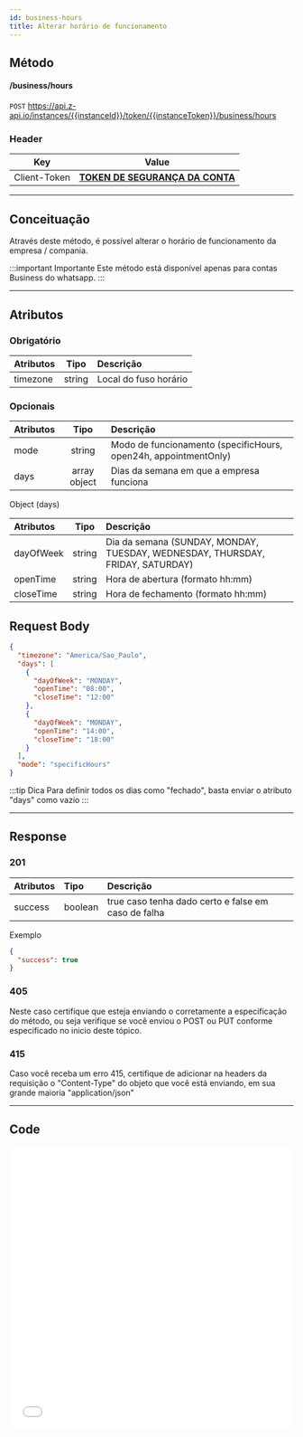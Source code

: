 ```yaml
---
id: business-hours
title: Alterar horário de funcionamento
---
```


## Método

#### /business/hours

`POST` https://api.z-api.io/instances/{{instanceId}}/token/{{instanceToken}}/business/hours

### Header

|      Key       |            Value            |
| :------------: |     :-----------------:     |
|  Client-Token  | **[TOKEN DE SEGURANÇA DA CONTA](../security/client-token)** |
---

## Conceituação

Através deste método, é possível alterar o horário de funcionamento da empresa / compania.

:::important Importante
Este método está disponível apenas para contas Business do whatsapp. 
:::

---

## Atributos

### Obrigatório

| Atributos   |  Tipo     | Descrição                                    |
| :---------- | :-----:   | :------------------------------------------- |
| timezone    | string    | Local do fuso horário                        |

### Opcionais

| Atributos   |  Tipo     | Descrição                                                       |
| :---------- | :-----:   | :-------------------------------------------------------------- |
| mode        | string    | Modo de funcionamento (specificHours, open24h, appointmentOnly) |
| days        | array object  | Dias da semana em que a empresa funciona                        |

Object (days)

| Atributos   |  Tipo     | Descrição                                                                      |
| :---------- | :-----:   | :----------------------------------------------------------------------------- |
| dayOfWeek   | string    | Dia da semana (SUNDAY, MONDAY, TUESDAY, WEDNESDAY, THURSDAY, FRIDAY, SATURDAY) |
| openTime    | string    | Hora de abertura (formato hh:mm)                                               |
| closeTime   | string    | Hora de fechamento (formato hh:mm)                                             |


## Request Body

```json
{
  "timezone": "America/Sao_Paulo",
  "days": [
    {
      "dayOfWeek": "MONDAY",
      "openTime": "08:00",
      "closeTime": "12:00"
    },
    {
      "dayOfWeek": "MONDAY",
      "openTime": "14:00",
      "closeTime": "18:00"
    }
  ],
  "mode": "specificHours"
}
```

:::tip Dica
Para definir todos os dias como "fechado", basta enviar o atributo "days" como vazio
:::

---

## Response

### 201

| Atributos | Tipo    | Descrição                                           |
| :-------- | :------ | :-------------------------------------------------- |
| success   | boolean | true caso tenha dado certo e false em caso de falha |

Exemplo

```json
{
  "success": true
}
```

### 405

Neste caso certifique que esteja enviando o corretamente a especificação do método, ou seja verifique se você enviou o POST ou PUT conforme especificado no inicio deste tópico.

### 415

Caso você receba um erro 415, certifique de adicionar na headers da requisição o "Content-Type" do objeto que você está enviando, em sua grande maioria "application/json"

---

## Code

<iframe src="//api.apiembed.com/?source=https://raw.githubusercontent.com/Z-API/z-api-docs/main/json-examples/business-hours.json&targets=all" frameborder="0" scrolling="no" width="100%" height="500px" seamless></iframe>
